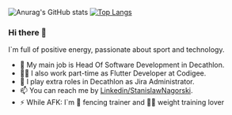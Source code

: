 ![Anurag's GitHub stats](https://github-readme-stats.vercel.app/api?username=StanislawNagorski&count_private=true&show_icons=true&theme=radical)
[![Top Langs](https://github-readme-stats.vercel.app/api/top-langs/?username=StanislawNagorski)](https://github.com/anuraghazra/github-readme-stats)



### Hi there 👋

I`m full of positive energy, passionate about sport and technology.

- 🔭 My main job is Head Of Software Development in Decathlon.
- 👨‍💻 I also work part-time as Flutter Developer at Codigee.
- 🌱 I play extra roles in Decathlon as Jira Administrator.
- 📫 You can reach me by [Linkedin/StanislawNagorski](https://www.linkedin.com/in/stanislawnagorski/).
- ⚡ While AFK: I`m 🤺 fencing trainer and 🏋️‍♂️ weight training lover
